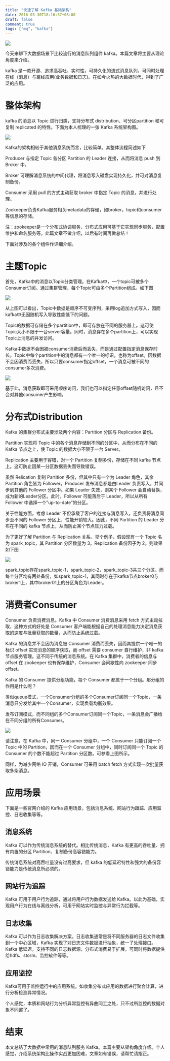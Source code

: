 ```yaml
---
title: "快速了解 Kafka 基础架构"
date: 2016-03-30T18:16:57+08:00
draft: false
comment: true
tags: ["mq", "kafka"]
---
```


![](https://cdn.jsdelivr.net/gh/poloxue/images@2016-03/2016-03-30-introduce-kafka-architecture-06.png)

今天来聊下大数据场景下比较流行的消息队列组件 kafka。本篇文章将主要从理论角度来介绍。

kafka 是一款开源、追求高吞吐、实时性，可持久化的流式消息队列，可同时处理在线（消息）与离线应用(业务数据和日志)。在如今火热的大数据时代，得到了广泛的应用。

# 整体架构

kafka 的消息以 Topic 进行归类，支持分布式 distribution、可分区partition 和可复制 replicated 的特性。下面为本人梳理的一张 Kafka 系统架构图。

![](https://cdn.jsdelivr.net/gh/poloxue/images@2016-03/2016-03-30-introduce-kafka-architecture-01-v1.png)

Kafka的架构相较于其他消息系统而言，比较简单。其整体流程简述如下

Producer 与指定 Topic 各分区 Partition 的 Leader 连接，从而将消息 push 到 Broker 中。

Broker 可理解消息系统的中间代理，将消息写入磁盘实现持久化，并可对消息复制备份。

Consumer 采用 pull 的方式主动获取 broker 中指定 Topic 的消息，并进行处理。

Zookeeper负责Kafka服务相关metadata的存储，如broker，topic和consumer等信息的存储。

注：zookeeper是一个分布式协调服务，分布式应用可基于它实现同步服务，配置维护和命名服务等。此篇文章不做介绍，以后有时间再做总结！

下面对涉及的各个组件作详细介绍。

# 主题Topic

首先，Kafka中的消息以Topic分类管理。在Kafka中，一个topic可被多个Consumer订阅。通过集群管理，每个Topic可由多个Partition组成。如下图

![](https://cdn.jsdelivr.net/gh/poloxue/images@2016-03/2016-03-30-introduce-kafka-architecture-02.png)

从上图可以看出，Topic中数据是顺序不可变序列，采用log追加方式写入，因而kafka中无因随机写入导致性能低下的问题。

Topic的数据可存储在多个partition中，即可存放在不同的服务器上。这可使Topic大小不限于一台server容量。同时，消息存在多个partition上，可以实现Topic上消息的并发访问。

Kafka中数据不会因被consumer消费后而丢失，而是通过配置指定消息保存时长。Topic中每个partition中的消息都有一个唯一的标识，也称为offset。因数据不会因消费而丢失，所以只要consumer指定offset，一个消息可被不同的consumer多次消费。

![](https://cdn.jsdelivr.net/gh/poloxue/images@2016-03/2016-03-30-introduce-kafka-architecture-03.png)

基于此，消息获取即可采用顺序访问，我们也可以指定任意offset随机访问，且不会对其他consumer产生影响。

# 分布式Distribution

Kafka 的集群分布式主要涉及两个内容：Partition 分区与 Replication 备份。

Partition 实现将 Topic 中的各个消息存储到不同的分区中，从而分布在不同的 Kafka 节点之上，使 Topic 的数据大小不限于一台 Server。

Replication 主要用于容错，对一个 Partition 复制多份，存储在不同 kafka 节点上。这可防止因某一分区数据丢失而导致错误。

虽然 Relication 复制 Partition 多份，但其中只有一个为 Leader 角色，其余 Partition 角色皆为 Follower。Producer 发布消息都是由Leader 负责写入，并同步到其他的 Follower 分区中。如果 Leader 失效，则某个 Follower 会自动替换，成为新的Leader分区。此时，Follower 可能落后于 Leader，所以从所有 Follower 中选择一个”up-to-date”的分区。

关于性能方面，考虑 Leader 不但承载了客户的连接与消息写入，还负责将消息同步至不同的 Follower 分区上，性能开销较大。因此，不同 Partition 的 Leader 分布在不同的 kafka 节点上，从而防止某个节点压力过载。

为了更好了解 Partition 与 Replication 关系。举个例子，假设现有一个 Topic 名为 spark_topic，其 Partition 分区数量为 3，Replication 备份因子为 2。则效果如下图


![](https://cdn.jsdelivr.net/gh/poloxue/images@2016-03/2016-03-30-introduce-kafka-architecture-04.png)

spark_topic存在spark_topic-1，spark_topic-2，spark_topic-3共三个分区。而每个分区均有两处备份，如spark_topic-1，其同时存在于kafka节点broker0与broker1上，其中broker01上的分区角色为Leader。

# 消费者Consumer

Consumer 负责消费消息。Kafka 中 Consumer 消费消息采用 fetch 方式主动拉取，这种方式的好处是 Consumer 客户端能根据自己的处理消息能力决定消息获取的速度与批量获取的数量，从而防止系统过载。

Kafka 的消息并不会因为消息被 Consumer 消费而丢失，因而其提供一个唯一的标识 offset 实现消息的顺序获取，而 offset 需要 consumer 自行维护，非 kafka 节点服务管理。这不同于传统的消息系统。在 Kafka 集群中，消费者的信息与 offset 在 zookeeper 也有保存维护，Consumer 会间歇性向 zookeeper 同步 offset。

Kafka 的 Consumer 提供分组功能，每个 Consumer 都属于一个分组。那分组的作用是什么呢？

类似queue模式，一个Consumer分组的多个Consumer订阅同一个Topic，一条消息只分发给其中一个Consumer，实现负载均衡效果。

发布订阅模式，而不同组的多个Consumer订阅同一个Topic，一条消息会广播给在不同分组的所有Consumer。

![](https://cdn.jsdelivr.net/gh/poloxue/images@2016-03/2016-03-30-introduce-kafka-architecture-05.png)

请注意，在 Kafka 中，同一 Consumer 分组中，一个 Consumer 只能订阅一个 Topic 中的 Partition，因而在一个 Consumer 分组中，同时订阅同一个 Topic 的 Consumer 的个数不能超过 Partition 分区数。可参看上图所示。

同样，为减少网络 IO 开销，Consumer 可采用 batch fetch 方式实现一次批量获取多条消息。

# 应用场景

下面是一些官网介绍的 Kafka 应用场景，包括消息系统、网站行为跟踪、应用监控、日志收集等等。

## 消息系统

Kafka 可以作为传统消息系统的替代。相比传统消息，Kafka 有更高的吞吐量、拥有内置的分区 Partition、复制备份高容错能力。

传统消息系统对高吞吐量没有过高要求，但 kafka 的低延迟特性和强大的备份容错能力是传统消息所必须的。

## 网站行为追踪

Kafka 可用于用户行为追踪，通过将用户行为数据发送给 Kafka。以此为基础，实现用户行为在线与离线分析，可用于网站实时监控与异常行为拦截等。

## 日志收集

Kafka 可以作为日志收集解决方案。日志收集通常是将不同服务器的日志文件收集到一个中心区域，Kafka 实现了对日志文件数据进行抽象，统一了处理接口。Kafka 低延迟，支持不同的日志数据源，分布式消费易于扩展，可同时将数据提供给hdfs、storm、监控软件等等。

## 应用监控

Kafka可用于监控运行中的应用系统。如收集分布式应用的数据进行聚合计算，进行分析检测异常情况。

个人感觉，本质和网站行为分析异常监控有异曲同工之处，只不过所监控的数据对象不同罢了。

# 结束

本文总结了大数据中常用的消息队列服务 Kafka。本篇主要从架构角度介绍。个人感觉，介绍系统架构比操作实战更加困难，文章如有错误，请帮忙请指正。


